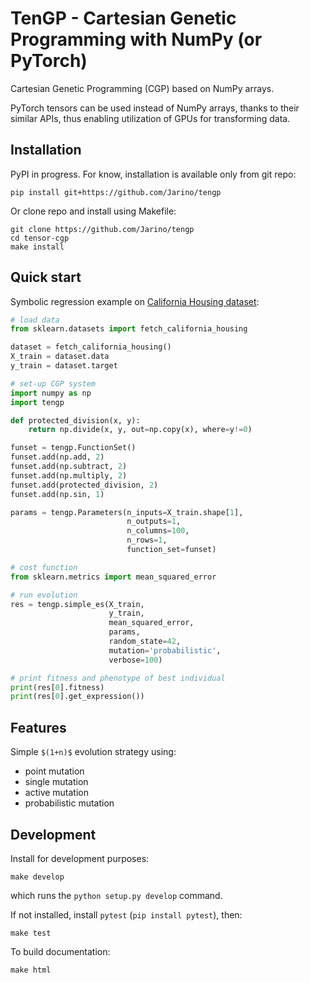 # TenGP - Cartesian Genetic Programming with NumPy (or PyTorch)

Cartesian Genetic Programming (CGP) based on NumPy arrays.

PyTorch tensors can be used instead of NumPy arrays, thanks to their similar APIs, thus enabling utilization of GPUs for transforming data.

## Installation

PyPI in progress. For know, installation is available only from git repo:
```
pip install git+https://github.com/Jarino/tengp
```

Or clone repo and install using Makefile:
```
git clone https://github.com/Jarino/tengp
cd tensor-cgp
make install
```


## Quick start

Symbolic regression example on [California Housing dataset](http://scikit-learn.org/stable/modules/generated/sklearn.datasets.fetch_california_housing.html#sklearn.datasets.fetch_california_housing):

```python
# load data
from sklearn.datasets import fetch_california_housing

dataset = fetch_california_housing()
X_train = dataset.data
y_train = dataset.target

# set-up CGP system
import numpy as np
import tengp

def protected_division(x, y):
    return np.divide(x, y, out=np.copy(x), where=y!=0)

funset = tengp.FunctionSet()
funset.add(np.add, 2)
funset.add(np.subtract, 2)
funset.add(np.multiply, 2)
funset.add(protected_division, 2)
funset.add(np.sin, 1)

params = tengp.Parameters(n_inputs=X_train.shape[1],
                          n_outputs=1,
                          n_columns=100,
                          n_rows=1,
                          function_set=funset)

# cost function
from sklearn.metrics import mean_squared_error

# run evolution
res = tengp.simple_es(X_train,
                      y_train,
                      mean_squared_error,
                      params,
                      random_state=42,
                      mutation='probabilistic',
                      verbose=100)

# print fitness and phenotype of best individual
print(res[0].fitness)
print(res[0].get_expression())
```

## Features

Simple `$(1+n)$` evolution strategy using:
  - point mutation
  - single mutation
  - active mutation
  - probabilistic mutation

## Development

Install for development purposes:
```
make develop
```
which runs the `python setup.py develop` command.

If not installed, install `pytest` (`pip install pytest`), then:
```
make test
```

To build documentation:
```
make html
```
